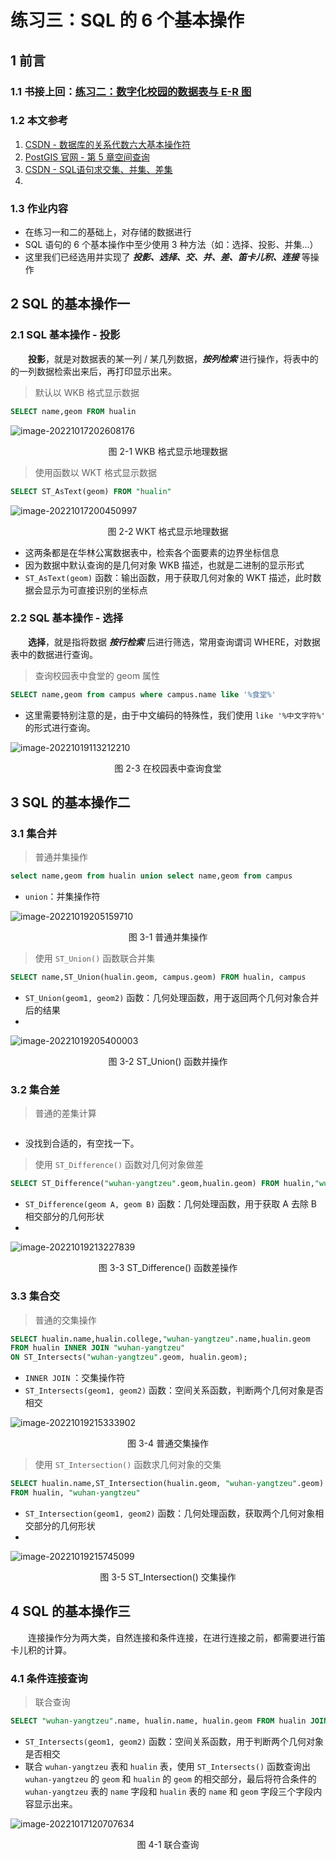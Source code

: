 # 练习三：SQL 的 6 个基本操作



## 1 前言

### 1.1 书接上回：[练习二：数字化校园的数据表与 E-R 图](./practice02.md)

### 1.2 本文参考

1. [CSDN - 数据库的关系代数六大基本操作符](https://blog.csdn.net/gpwner/article/details/51474651)
2. [PostGIS 官网 - 第 5 章空间查询](https://postgis.net/docs/using_postgis_query.html#examples_spatial_sql)
3. [CSDN - SQL语句求交集、并集、差集](https://blog.csdn.net/jsxztshaohaibo/article/details/124006508)
4. 

### 1.3 作业内容

- 在练习一和二的基础上，对存储的数据进行
- SQL 语句的 6 个基本操作中至少使用 3 种方法（如：选择、投影、并集...）
- 这里我们已经选用并实现了 ***投影、选择、交、并、差、笛卡儿积、连接*** 等操作



## 2 SQL 的基本操作一

### 2.1 SQL 基本操作 - 投影

&emsp;&emsp;**投影**，就是对数据表的某一列 / 某几列数据，***按列检索*** 进行操作，将表中的的一列数据检索出来后，再打印显示出来。

> 默认以 WKB 格式显示数据

```sql
SELECT name,geom FROM hualin
```

![image-20221017202608176](img/image-20221017202608176.png)

<center>图 2-1 WKB 格式显示地理数据</center>

> 使用函数以 WKT 格式显示数据

```sql
SELECT ST_AsText(geom) FROM "hualin"
```

![image-20221017200450997](img/image-20221017200450997.png)

<center>图 2-2 WKT 格式显示地理数据</center>

- 这两条都是在华林公寓数据表中，检索各个面要素的边界坐标信息
- 因为数据中默认查询的是几何对象 WKB 描述，也就是二进制的显示形式
- `ST_AsText(geom)` 函数：输出函数，用于获取几何对象的 WKT 描述，此时数据会显示为可直接识别的坐标点

### 2.2 SQL 基本操作 - 选择

&emsp;&emsp;**选择**，就是指将数据 ***按行检索*** 后进行筛选，常用查询谓词 WHERE，对数据表中的数据进行查询。

> 查询校园表中食堂的 geom 属性

```sql
SELECT name,geom from campus where campus.name like '%食堂%'
```

- 这里需要特别注意的是，由于中文编码的特殊性，我们使用 `like '%中文字符%'` 的形式进行查询。

![image-20221019113212210](img/image-20221019113212210.png)

<center>图 2-3 在校园表中查询食堂</center>

## 3 SQL 的基本操作二

### 3.1 集合并

> 普通并集操作

```sql
select name,geom from hualin union select name,geom from campus
```

- `union`：并集操作符

![image-20221019205159710](img/image-20221019205159710.png)

<center> 图 3-1 普通并集操作</center>

> 使用 `ST_Union()` 函数联合并集

```sql
SELECT name,ST_Union(hualin.geom, campus.geom) FROM hualin, campus
```

- `ST_Union(geom1, geom2)` 函数：几何处理函数，用于返回两个几何对象合并后的结果
- 

![image-20221019205400003](img/image-20221019205400003.png)

<center>图 3-2 ST_Union() 函数并操作</center>

### 3.2 集合差

> 普通的差集计算

```sql
```

- 没找到合适的，有空找一下。

> 使用 `ST_Difference()` 函数对几何对象做差

```sql
SELECT ST_Difference("wuhan-yangtzeu".geom,hualin.geom) FROM hualin,"wuhan-yangtzeu"
```

- `ST_Difference(geom A, geom B)` 函数：几何处理函数，用于获取 A 去除 B 相交部分的几何形状
- 

![image-20221019213227839](img/image-20221019213227839.png)

<center>图 3-3 ST_Difference() 函数差操作</center>

### 3.3 集合交

> 普通的交集操作

```sql
SELECT hualin.name,hualin.college,"wuhan-yangtzeu".name,hualin.geom
FROM hualin INNER JOIN "wuhan-yangtzeu" 
ON ST_Intersects("wuhan-yangtzeu".geom, hualin.geom);
```

- `INNER JOIN` ：交集操作符
- `ST_Intersects(geom1, geom2)` 函数：空间关系函数，判断两个几何对象是否相交

![image-20221019215333902](img/image-20221019215333902.png)

<center>图 3-4 普通交集操作</center>

> 使用 `ST_Intersection()` 函数求几何对象的交集

```sql
SELECT hualin.name,ST_Intersection(hualin.geom, "wuhan-yangtzeu".geom)
FROM hualin, "wuhan-yangtzeu"
```

- `ST_Intersection(geom1, geom2)` 函数：几何处理函数，获取两个几何对象相交部分的几何形状
- 

![image-20221019215745099](img/image-20221019215745099.png)

<center>图 3-5 ST_Intersection() 交集操作</center>

## 4 SQL 的基本操作三

&emsp;&emsp;连接操作分为两大类，自然连接和条件连接，在进行连接之前，都需要进行笛卡儿积的计算。

### 4.1 条件连接查询

> 联合查询

```sql
SELECT "wuhan-yangtzeu".name, hualin.name, hualin.geom FROM hualin JOIN "wuhan-yangtzeu" ON ST_Intersects("wuhan-yangtzeu".geom, hualin.geom);
```

- `ST_Intersects(geom1, geom2)` 函数：空间关系函数，用于判断两个几何对象是否相交
- 联合 `wuhan-yangtzeu` 表和 `hualin`  表，使用 `ST_Intersects()` 函数查询出 `wuhan-yangtzeu` 的 `geom` 和 `hualin`  的 `geom` 的相交部分，最后将符合条件的 `wuhan-yangtzeu` 表的 `name` 字段和 `hualin`  表的 `name` 和 `geom` 字段三个字段内容显示出来。

![image-20221017120707634](img/image-20221017120707634.png)

<center>图 4-1 联合查询</center>

